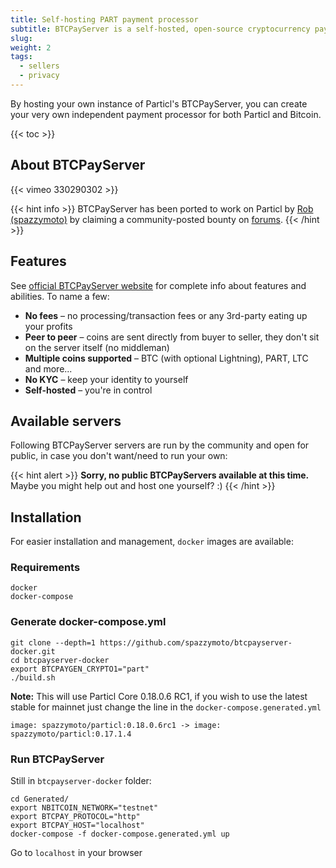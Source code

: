 ```yaml
---
title: Self-hosting PART payment processor
subtitle: BTCPayServer is a self-hosted, open-source cryptocurrency payment processor. It's secure, private, censorship-resistant and free
slug:
weight: 2
tags:
  - sellers
  - privacy
---
```


By hosting your own instance of Particl's BTCPayServer, you can create your very own independent payment processor for both Particl and Bitcoin.

{{< toc >}}

## About BTCPayServer

{{< vimeo 330290302 >}}

{{< hint info >}}
BTCPayServer has been ported to work on Particl by [Rob (spazzymoto)](https://github.com/spazzymoto/btcpayserver) by claiming a community-posted bounty on [forums](https://particl.community).
{{< /hint >}}

## Features

See [official BTCPayServer website](https://btcpayserver.org/) for complete info about features and abilities. To name a few:

- **No fees** – no processing/transaction fees or any 3rd-party eating up your profits
- **Peer to peer** – coins are sent directly from buyer to seller, they don't sit on the server itself (no middleman)
- **Multiple coins supported** – BTC (with optional Lightning), PART, LTC and more...
- **No KYC** – keep your identity to yourself
- **Self-hosted** – you're in control

## Available servers

Following BTCPayServer servers are run by the community and open for public, in case you don't want/need to run your own:

{{< hint alert >}}
**Sorry, no public BTCPayServers available at this time.** Maybe you might help out and host one yourself? :)
{{< /hint >}}

## Installation

For easier installation and management, `docker` images are available:

### Requirements

    docker
    docker-compose

### Generate docker-compose.yml

    git clone --depth=1 https://github.com/spazzymoto/btcpayserver-docker.git
    cd btcpayserver-docker
    export BTCPAYGEN_CRYPTO1="part"
    ./build.sh

**Note:** This will use Particl Core 0.18.0.6 RC1, if you wish to use the latest stable for mainnet just change the line in the `docker-compose.generated.yml`

    image: spazzymoto/particl:0.18.0.6rc1 -> image: spazzymoto/particl:0.17.1.4


### Run BTCPayServer

Still in `btcpayserver-docker` folder:

    cd Generated/
    export NBITCOIN_NETWORK="testnet"
    export BTCPAY_PROTOCOL="http"
    export BTCPAY_HOST="localhost"
    docker-compose -f docker-compose.generated.yml up

Go to `localhost` in your browser
